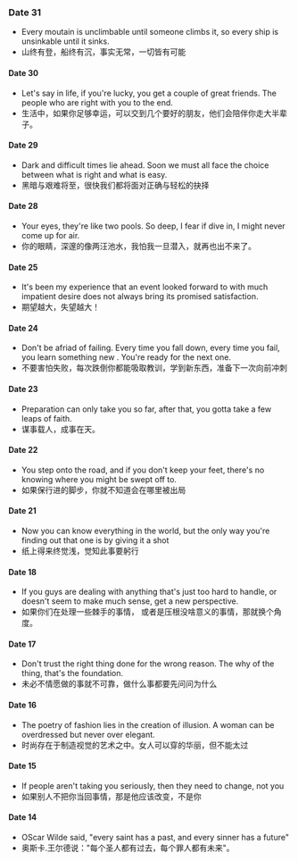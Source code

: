 ### Date 31
- Every moutain is unclimbable until someone climbs it, so every ship is unsinkable until it sinks.
- 山终有登，船终有沉，事实无常，一切皆有可能

#### Date 30
- Let's say in  life, if you're lucky, you get a couple of great friends. The people who are right with you to the end.
- 生活中，如果你足够幸运，可以交到几个要好的朋友，他们会陪伴你走大半辈子。

#### Date 29
- Dark and difficult times lie ahead. Soon we must all face the choice between what is right and what is easy.
- 黑暗与艰难将至，很快我们都将面对正确与轻松的抉择

#### Date 28
- Your eyes, they're like two pools. So deep, I fear if dive in, I might never come up for air.
- 你的眼睛，深邃的像两汪池水，我怕我一旦潜入，就再也出不来了。

#### Date 25
- It's been my experience that an event looked forward to with much impatient desire does not always bring its promised satisfaction.
- 期望越大，失望越大！

#### Date 24
- Don't be afriad of failing. Every time you fall down, every time you fail, you learn something new . You're ready for the next one.
- 不要害怕失败，每次跌倒你都能吸取教训，学到新东西，准备下一次向前冲刺

#### Date 23
- Preparation can only take you so far, after that, you gotta take a few leaps of faith.
- 谋事载人，成事在天。

#### Date 22
- You step onto the road, and if you don't keep your feet, there's no knowing where you might be swept off to.
- 如果保行进的脚步，你就不知道会在哪里被出局

#### Date 21
- Now you can know everything in the world, but the only way you're finding out that one is by giving it a shot
- 纸上得来终觉浅，觉知此事要躬行

#### Date 18
- If you guys are dealing with anything that's just too hard to handle, or doesn't seem to make much sense, get a new perspective.
- 如果你们在处理一些棘手的事情， 或者是压根没啥意义的事情，那就换个角度。

#### Date 17
- Don't trust the right thing done for the wrong reason. The why of the thing, that's the foundation.
- 未必不情愿做的事就不可靠，做什么事都要先问问为什么

#### Date 16
- The poetry of fashion lies in the creation of illusion. A woman can be overdressed but never over elegant.
- 时尚存在于制造视觉的艺术之中。女人可以穿的华丽，但不能太过

#### Date 15
- If people aren't taking you seriously, then they need to change, not you
- 如果别人不把你当回事情，那是他应该改变，不是你

#### Date 14
- OScar Wilde said, "every saint has a past, and every sinner has a future"
- 奥斯卡.王尔德说："每个圣人都有过去，每个罪人都有未来"。